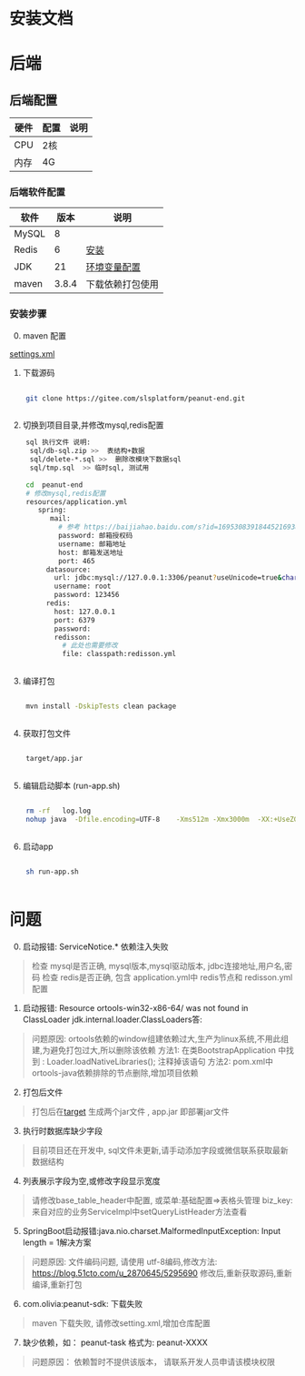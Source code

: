 # 安装文档

# 后端

## 后端配置

| 硬件  | 配置 | 说明 |
|-----|----|----|
| CPU | 2核 |    |
| 内存  | 4G |    |

### 后端软件配置

| 软件    | 版本    | 说明                                                                        |
|-------|-------|---------------------------------------------------------------------------|
| MySQL | 8     |                                                                           |
| Redis | 6     | [安装](https://zhuanlan.zhihu.com/p/700234831)                              |
| JDK   | 21    | [环境变量配置](https://blog.csdn.net/weixin_52070377/article/details/133829439) |
| maven | 3.8.4 | 下载依赖打包使用                                                                  |

### 安装步骤

0. maven 配置

[settings.xml](settings.xml)

1. 下载源码

```bash
  
    git clone https://gitee.com/slsplatform/peanut-end.git
  
```

2. 切换到项目目录,并修改mysql,redis配置

```bash
    sql 执行文件 说明:
     sql/db-sql.zip >>  表结构+数据
     sql/delete-*.sql >>  删除改模块下数据sql
     sql/tmp.sql  >> 临时sql, 测试用
    
    cd  peanut-end
    # 修改mysql,redis配置
    resources/application.yml
       spring:
          mail:
            # 参考 https://baijiahao.baidu.com/s?id=1695308391844521693&wfr=spider&for=pc
            password: 邮箱授权码
            username: 邮箱地址
            host: 邮箱发送地址
            port: 465
         datasource:
           url: jdbc:mysql://127.0.0.1:3306/peanut?useUnicode=true&characterEncoding=utf-8&useSSL=false&serverTimezone=Asia/Shanghai
           username: root
           password: 123456
         redis:
           host: 127.0.0.1
           port: 6379
           password:
           redisson:
             # 此处也需要修改
             file: classpath:redisson.yml
           
```

3. 编译打包

```bash

    mvn install -DskipTests clean package
  
```

4. 获取打包文件

```bash

    target/app.jar
  
```

5. 编辑启动脚本 (run-app.sh)

```bash
 
    rm -rf   log.log
    nohup java  -Dfile.encoding=UTF-8    -Xms512m -Xmx3000m  -XX:+UseZGC  -jar   -Dspring.profiles.active=fwq  -Dserver.port=8080 app.jar >  log.log  2>&1 &
  
```

6. 启动app

```bash

    sh run-app.sh
  
```

# 问题

0. 启动报错:  ServiceNotice.* 依赖注入失败

> 检查 mysql是否正确, mysql版本,mysql驱动版本, jdbc连接地址,用户名,密码
> 检查 redis是否正确, 包含 application.yml中 redis节点和 redisson.yml 配置

1. 启动报错:  Resource ortools-win32-x86-64/ was not found in ClassLoader jdk.internal.loader.ClassLoaders答:

> 问题原因: ortools依赖的window组建依赖过大,生产为linux系统,不用此组建,为避免打包过大,所以删除该依赖
> 方法1: 在类BootstrapApplication 中找到 :  Loader.loadNativeLibraries(); 注释掉该语句
> 方法2: pom.xml中 ortools-java依赖排除的节点删除,增加项目依赖

2. 打包后文件

> 打包后在[target](../target) 生成两个jar文件 , app.jar 即部署jar文件

3. 执行时数据库缺少字段

> 目前项目还在开发中, sql文件未更新,请手动添加字段或微信联系获取最新数据结构

4. 列表展示字段为空,或修改字段显示宽度

> 请修改base_table_header中配置, 或菜单:基础配置=>表格头管理
> biz_key: 来自对应的业务ServiceImpl中setQueryListHeader方法查看

5. SpringBoot启动报错:java.nio.charset.MalformedInputException: Input length = 1解决方案

> 问题原因: 文件编码问题, 请使用 utf-8编码,修改方法: https://blog.51cto.com/u_2870645/5295690
> 修改后,重新获取源码,重新编译,重新打包

6. com.olivia:peanut-sdk: 下载失败

> maven 下载失败, 请修改setting.xml,增加仓库配置 

7. 缺少依赖，如： peanut-task 格式为: peanut-XXXX

> 问题原因： 依赖暂时不提供该版本， 请联系开发人员申请该模块权限
